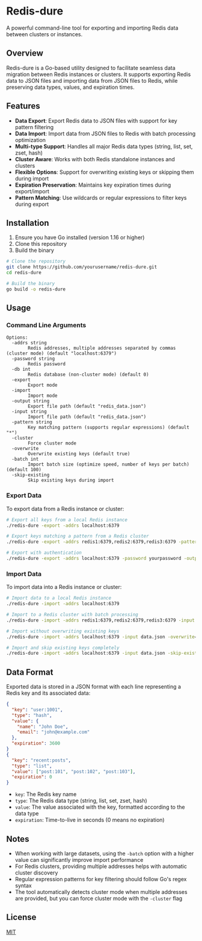 # Redis-dure

A powerful command-line tool for exporting and importing Redis data between clusters or instances.

## Overview

Redis-dure is a Go-based utility designed to facilitate seamless data migration between Redis instances or clusters. It supports exporting Redis data to JSON files and importing data from JSON files to Redis, while preserving data types, values, and expiration times.

## Features

- **Data Export**: Export Redis data to JSON files with support for key pattern filtering
- **Data Import**: Import data from JSON files to Redis with batch processing optimization
- **Multi-type Support**: Handles all major Redis data types (string, list, set, zset, hash)
- **Cluster Aware**: Works with both Redis standalone instances and clusters
- **Flexible Options**: Support for overwriting existing keys or skipping them during import
- **Expiration Preservation**: Maintains key expiration times during export/import
- **Pattern Matching**: Use wildcards or regular expressions to filter keys during export

## Installation

1. Ensure you have Go installed (version 1.16 or higher)
2. Clone this repository
3. Build the binary

```bash
# Clone the repository
git clone https://github.com/yourusername/redis-dure.git
cd redis-dure

# Build the binary
go build -o redis-dure
```

## Usage

### Command Line Arguments

```
Options:
  -addrs string
        Redis addresses, multiple addresses separated by commas (cluster mode) (default "localhost:6379")
  -password string
        Redis password
  -db int
        Redis database (non-cluster mode) (default 0)
  -export
        Export mode
  -import
        Import mode
  -output string
        Export file path (default "redis_data.json")
  -input string
        Import file path (default "redis_data.json")
  -pattern string
        Key matching pattern (supports regular expressions) (default "*")
  -cluster
        Force cluster mode
  -overwrite
        Overwrite existing keys (default true)
  -batch int
        Import batch size (optimize speed, number of keys per batch) (default 100)
  -skip-existing
        Skip existing keys during import
```

### Export Data

To export data from a Redis instance or cluster:

```bash
# Export all keys from a local Redis instance
./redis-dure -export -addrs localhost:6379

# Export keys matching a pattern from a Redis cluster
./redis-dure -export -addrs redis1:6379,redis2:6379,redis3:6379 -pattern "user:*" -output users.json

# Export with authentication
./redis-dure -export -addrs localhost:6379 -password yourpassword -output data.json
```

### Import Data

To import data into a Redis instance or cluster:

```bash
# Import data to a local Redis instance
./redis-dure -import -addrs localhost:6379

# Import to a Redis cluster with batch processing
./redis-dure -import -addrs redis1:6379,redis2:6379,redis3:6379 -input data.json -batch 500

# Import without overwriting existing keys
./redis-dure -import -addrs localhost:6379 -input data.json -overwrite=false

# Import and skip existing keys completely
./redis-dure -import -addrs localhost:6379 -input data.json -skip-existing
```

## Data Format

Exported data is stored in a JSON format with each line representing a Redis key and its associated data:

```json
{
  "key": "user:1001",
  "type": "hash",
  "value": {
    "name": "John Doe",
    "email": "john@example.com"
  },
  "expiration": 3600
}
{
  "key": "recent:posts",
  "type": "list",
  "value": ["post:101", "post:102", "post:103"],
  "expiration": 0
}
```

- `key`: The Redis key name
- `type`: The Redis data type (string, list, set, zset, hash)
- `value`: The value associated with the key, formatted according to the data type
- `expiration`: Time-to-live in seconds (0 means no expiration)

## Notes

- When working with large datasets, using the `-batch` option with a higher value can significantly improve import performance
- For Redis clusters, providing multiple addresses helps with automatic cluster discovery
- Regular expression patterns for key filtering should follow Go's regex syntax
- The tool automatically detects cluster mode when multiple addresses are provided, but you can force cluster mode with the `-cluster` flag

## License

[MIT](LICENSE)



